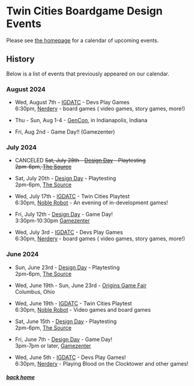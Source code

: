 # Twin Cities Boardgame Design Events

Please see [the homepage](/) for a calendar of upcoming events.


## History

Below is a list of events that previously appeared on our calendar.


### August 2024


- Wed, August 7th - [IGDATC](https://igdatc.org/) - Devs Play Games<br />6:30pm, [Nerdery](https://nerdery.com/) - board games ( video games, story games, more!)

- Thu - Sun, Aug 1-4 - [GenCon](https://www.gencon.com), in Indianapolis, Indiana

- Fri, Aug 2nd - Game Day!! (Gamezenter)


### July 2024

- CANCELED ~~Sat, July 28th - [Design Day](days) - Playtesting<br />2pm-6pm, [The Source](https://sourcecomicsandgames.com/)~~

- Sat, July 20th - [Design Day](days) - Playtesting<br />2pm-6pm, [The Source](https://sourcecomicsandgames.com/)

- Wed, July 17th - [IGDATC](https://igdatc.org/) - Twin Cities Playtest<br />6:30pm, [Noble Robot](https://noblerobot.com/) - An evening of in-development games!

- Fri, July 12th - [Design Day](days) - Game Day!<br />3:30pm-10:30pm [Gamezenter](https://gamezenter.com/)

- Wed, July 3rd - [IGDATC](https://igdatc.org/) - Devs Play Games<br />6:30pm, [Nerdery](https://nerdery.com/) - board games ( video games, story games, more!)


### June 2024

- Sun, June 23rd - [Design Day](days) - Playtesting<br />2pm-6pm, [The Source](https://sourcecomicsandgames.com/)

- Wed, June 19th - Sun, June 23rd - [Origins Game Fair](https://www.originsgamefair.com/)<br />Columbus, Ohio

- Wed, June 19th - [IGDATC](https://igdatc.org/) - Twin Cities Playtest<br />6:30pm, [Noble Robot](https://noblerobot.com/) - Video games and board games

- Sat, June 15th - [Design Day](days) - Playtesting<br />2pm-6pm, [The Source](https://sourcecomicsandgames.com/)

- Fri, June 7th - [Design Day](days) - Game Day!<br />3pm-7pm or later, [Gamezenter](https://gamezenter.com/)

- Wed, June 5th - [IGDATC](https://igdatc.org) - Devs Play Games!<br />6:30pm, [Nerdery](https://www.nerdery.com/) - Playing Blood on the Clocktower and other games!


##### [back home](/)

